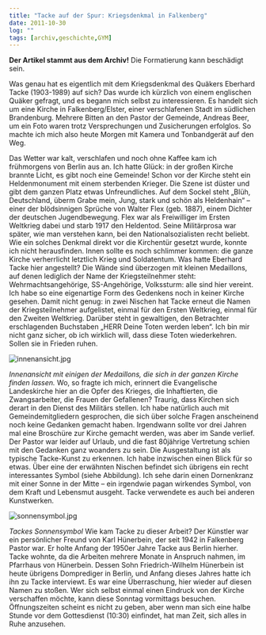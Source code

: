 ```yaml
---
title: "Tacke auf der Spur: Kriegsdenkmal in Falkenberg"
date: 2011-10-30
log: ""
tags: [archiv,geschichte,GYM]
---
```

**Der Artikel stammt aus dem Archiv!** Die Formatierung kann beschädigt sein.

Was genau hat es eigentlich mit dem Kriegsdenkmal des Qu&auml;kers Eberhard Tacke (1903-1989) auf sich? Das wurde ich k&uuml;rzlich von einem englischen Qu&auml;ker gefragt, und es begann mich selbst zu interessieren. Es handelt sich um eine Kirche in Falkenberg/Elster, einer verschlafenen Stadt im s&uuml;dlichen Brandenburg. Mehrere Bitten an den Pastor der Gemeinde, Andreas Beer, um ein Foto waren trotz Versprechungen und Zusicherungen erfolglos. So machte ich mich also heute Morgen mit Kamera und Tonbandger&auml;t auf den Weg.
<!--break-->
Das Wetter war kalt, verschlafen und noch ohne Kaffee kam ich fr&uuml;hmorgens von Berlin aus an. Ich hatte Gl&uuml;ck: in der gro&szlig;en Kirche brannte Licht, es gibt noch eine Gemeinde!
Schon vor der Kirche steht ein Heldenmonument mit einem sterbenden Krieger. Die Szene ist d&uuml;ster und gibt dem ganzen Platz etwas Unfreundliches. Auf dem Sockel steht &bdquo;Bl&uuml;h, Deutschland, &uuml;berm Grabe mein, Jung, stark und sch&ouml;n als Heldenhain&ldquo; &ndash; einer der bl&ouml;dsinnigen Spr&uuml;che von Walter Flex (geb. 1887), einem Dichter der deutschen Jugendbewegung. Flex war als Freiwilliger im Ersten Weltkrieg dabei und starb 1917 den Heldentod. Seine Milit&auml;rprosa war sp&auml;ter, wie man verstehen kann, bei den Nationalsozialisten recht beliebt. Wie ein solches Denkmal direkt vor die Kirchent&uuml;r gesetzt wurde, konnte ich nicht herausfinden.
Innen sollte es noch schlimmer kommen: die ganze Kirche verherrlicht letztlich Krieg und Soldatentum. Was hatte Eberhard Tacke hier angestellt? Die W&auml;nde sind &uuml;berzogen mit kleinen Medaillons, auf denen lediglich der Name der Kriegsteilnehmer steht: Wehrmachtsangeh&ouml;rige, SS-Angeh&ouml;rige, Volkssturm: alle sind hier vereint. Ich habe so eine eigenartige Form des Gedenkens noch in keiner Kirche gesehen. Damit nicht genug: in zwei Nischen hat Tacke erneut die Namen der Kriegsteilnehmer aufgelistet, einmal f&uuml;r den Ersten Weltkrieg, einmal f&uuml;r den Zweiten Weltkrieg. Dar&uuml;ber steht in gewaltigen, den Betrachter erschlagenden Buchstaben &bdquo;HERR Deine Toten werden leben&ldquo;. Ich bin mir nicht ganz sicher, ob ich wirklich will, dass diese Toten wiederkehren. Sollen sie in Frieden ruhen.

![innenansicht.jpg](innenansicht.jpg)

<em>Innenansicht mit einigen der Medaillons, die sich in der ganzen Kirche finden lassen.</em>
Wo, so fragte ich mich, erinnert die Evangelische Landeskirche hier an die Opfer des Krieges, die Inhaftierten, die Zwangsarbeiter, die Frauen der Gefallenen? Traurig, dass Kirchen sich derart in den Dienst des Milit&auml;rs stellen. Ich habe nat&uuml;rlich auch mit Gemeindemitgliedern gesprochen, die sich &uuml;ber solche Fragen anscheinend noch keine Gedanken gemacht haben. Irgendwann sollte vor drei Jahren mal eine Brosch&uuml;re zur Kirche gemacht werden, was aber im Sande verlief. Der Pastor war leider auf Urlaub, und die fast 80j&auml;hrige Vertretung schien mit den Gedanken ganz woanders zu sein.
Die Ausgestaltung ist als typische Tacke-Kunst zu erkennen. Ich habe inzwischen einen Blick f&uuml;r so etwas. &Uuml;ber eine der erw&auml;hnten Nischen befindet sich &uuml;brigens ein recht interessantes Symbol (siehe Abbildung). Ich sehe darin einen Dornenkranz mit einer Sonne in der Mitte &ndash; ein irgendwie pagan wirkendes Symbol, von dem Kraft und Lebensmut ausgeht. Tacke verwendete es auch bei anderen Kunstwerken.

![sonnensymbol.jpg](sonnensymbol.jpg)

<em>Tackes Sonnensymbol</em>
Wie kam Tacke zu dieser Arbeit? Der K&uuml;nstler war ein pers&ouml;nlicher Freund von Karl H&uuml;nerbein, der seit 1942 in Falkenberg Pastor war. Er holte Anfang der 1950er Jahre Tacke aus Berlin hierher. Tacke wohnte, da die Arbeiten mehrere Monate in Anspruch nahmen, im Pfarrhaus von H&uuml;nerbein. Dessen Sohn Friedrich-Wilhelm H&uuml;nerbein ist heute &uuml;brigens Domprediger in Berlin, und Anfang dieses Jahres hatte ich ihn zu Tacke interviewt. Es war eine &Uuml;berraschung, hier wieder auf diesen Namen zu sto&szlig;en.
Wer sich selbst einmal einen Eindruck von der Kirche verschaffen m&ouml;chte, kann diese Sonntag vormittags besuchen. &Ouml;ffnungszeiten scheint es nicht zu geben, aber wenn man sich eine halbe Stunde vor dem Gottesdienst (10:30) einfindet, hat man Zeit, sich alles in Ruhe anzusehen.
